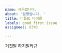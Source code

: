 ```yaml
---
name: 제목입니다.
about: '설명입니다. '
title: 디폴트 타이틀
labels: good first issue
assignees: XIYO

---
```


거짓말 하지말라규
